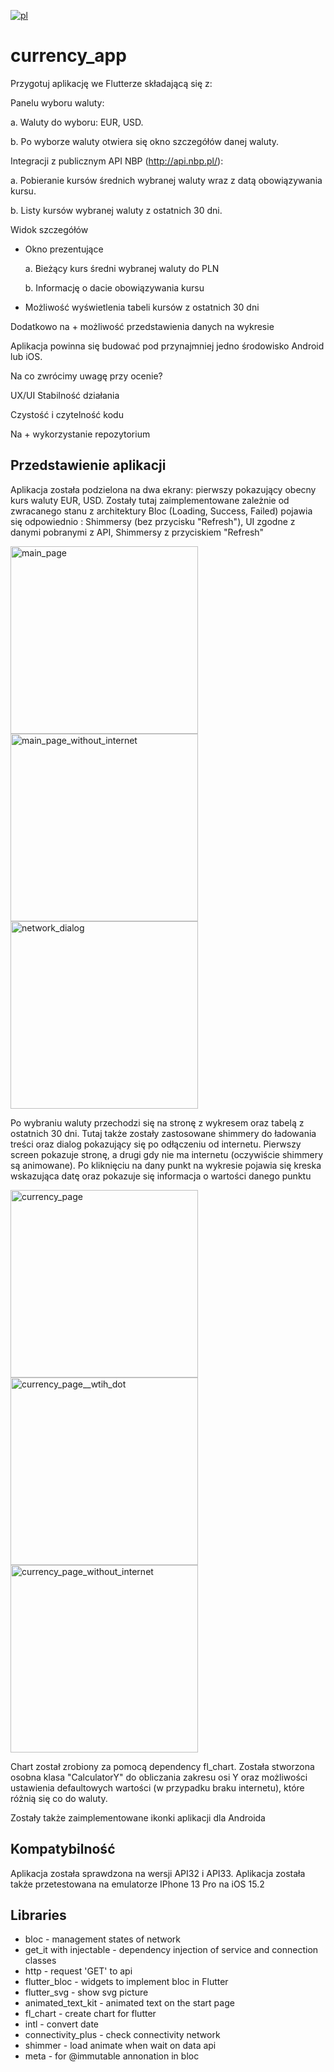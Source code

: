 [![pl](https://img.shields.io/badge/lang-pl-red.svg)](https://github.com/jonatasemidio/multilanguage-readme-pattern/blob/master/README.md)

# currency_app

Przygotuj aplikację we Flutterze składającą się z:

Panelu wyboru waluty:

a. Waluty do wyboru: EUR, USD.

b. Po wyborze waluty otwiera się okno szczegółów danej waluty.

 Integracji z publicznym API NBP (http://api.nbp.pl/):

a. Pobieranie kursów średnich wybranej waluty wraz z datą obowiązywania kursu.

b. Listy kursów wybranej waluty z ostatnich 30 dni.

Widok szczegółów

- Okno prezentujące
 
   a. Bieżący kurs średni wybranej waluty do PLN
 
   b. Informację o dacie obowiązywania kursu
 
 - Możliwość wyświetlenia tabeli kursów z ostatnich 30 dni

Dodatkowo na + możliwość przedstawienia danych na wykresie

Aplikacja powinna się budować pod przynajmniej jedno środowisko Android lub iOS. 

Na co zwrócimy uwagę przy ocenie?

UX/UI
Stabilność działania

Czystość i czytelność kodu

Na + wykorzystanie repozytorium  

## Przedstawienie aplikacji

Aplikacja została podzielona na dwa ekrany: pierwszy pokazujący obecny kurs waluty EUR, USD. Zostały tutaj zaimplementowane zależnie od zwracanego stanu z architektury Bloc (Loading, Success, Failed) pojawia się odpowiednio : Shimmersy (bez przycisku "Refresh"), UI zgodne z danymi pobranymi z API, Shimmersy z przyciskiem "Refresh"

 <img src="https://user-images.githubusercontent.com/65240240/234219014-47dc5097-c84d-454b-b555-95ce640b466f.png" alt="main_page" style="width: 300px;"><img src="https://user-images.githubusercontent.com/65240240/234219022-35aa7168-f4a6-4990-9a2c-5f940443e942.png" alt="main_page_without_internet" style="width: 300px;"><img src="https://user-images.githubusercontent.com/65240240/234219000-45b50d5e-e547-4d16-bb8d-165f004a601b.png" alt="network_dialog" style="width: 300px;">
 
 Po wybraniu waluty przechodzi się na stronę z wykresem oraz tabelą z ostatnich 30 dni. Tutaj także zostały zastosowane shimmery do ładowania treści oraz dialog pokazujący się po odłączeniu od internetu. Pierwszy screen pokazuje stronę, a drugi gdy nie ma internetu (oczywiście shimmery są animowane). Po kliknięciu na dany punkt na wykresie pojawia się kreska wskazująca datę oraz pokazuje się informacja o wartości danego punktu
 
 <img src="https://user-images.githubusercontent.com/65240240/234222134-5c673c62-554c-4122-998a-70904d72791f.png" alt="currency_page" style="width: 300px;"><img src="https://user-images.githubusercontent.com/65240240/234224721-2f12ec56-3e89-4099-be38-23002868d3f2.png" alt="currency_page__wtih_dot" style="width: 300px;"><img src="https://user-images.githubusercontent.com/65240240/234222154-590b4c2b-8de1-40b6-a9b5-bbc73563b261.png" alt="currency_page_without_internet" style="width: 300px;">

Chart został zrobiony za pomocą dependency fl_chart. Została stworzona osobna klasa "CalculatorY" do obliczania zakresu osi Y oraz możliwości ustawienia defaultowych wartości (w przypadku braku internetu), które różnią się co do waluty. 

Zostały także zaimplementowane ikonki aplikacji dla Androida

## Kompatybilność

Aplikacja została sprawdzona na wersji API32 i API33. Aplikacja została także przetestowana na emulatorze IPhone 13 Pro na iOS 15.2

## Libraries

- bloc - management states of network
- get_it with injectable - dependency injection of service and connection classes
- http - request 'GET' to api 
- flutter_bloc - widgets to implement bloc in Flutter
- flutter_svg - show svg picture
- animated_text_kit - animated text on the start page
- fl_chart - create chart for flutter
- intl - convert date
- connectivity_plus - check connectivity network
- shimmer - load animate when wait on data api
- meta - for @immutable annonation in bloc

